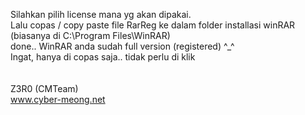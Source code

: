 Silahkan pilih license mana yg akan dipakai.<br/>
Lalu copas / copy paste file RarReg ke dalam folder installasi winRAR (biasanya di C:\Program Files\WinRAR)<br/>
done.. WinRAR anda sudah full version (registered) ^_^<br/>
Ingat, hanya di copas saja.. tidak perlu di klik<br/>
<br/>
<br/>
Z3R0 (CMTeam)<br/>
www.cyber-meong.net
